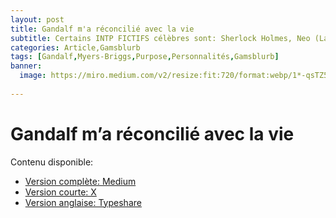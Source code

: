 ```yaml
---
layout: post
title: Gandalf m'a réconcilié avec la vie
subtitle: Certains INTP FICTIFS célèbres sont: Sherlock Holmes, Neo (La Matrice/Matrix), et Gandalf.
categories: Article,Gamsblurb
tags: [Gandalf,Myers-Briggs,Purpose,Personnalités,Gamsblurb]
banner:
  image: https://miro.medium.com/v2/resize:fit:720/format:webp/1*-qsTZ5HeqE_cDqj5JOaLeQ.jpeg
  
---
```


# Gandalf m’a réconcilié avec la vie

Contenu disponible:
- [Version complète: Medium](https://medium.com/@martin.gamsby/gandalf-ma-r%C3%A9concili%C3%A9-avec-la-vie-4e629cf3f8a7)
- [Version courte: X](https://x.com/MartinGamsby/status/1828416284746191223)
- [Version anglaise: Typeshare](https://typeshare.co/martingamsby/posts/gandalf-reconciled-me-with-life)



